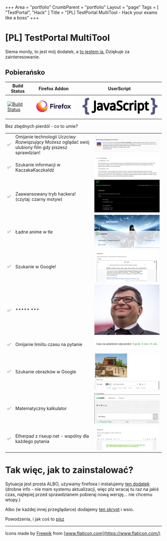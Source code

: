 +++
Area = "portfolio"
CrumbParent = "portfolio"
Layout = "page"
Tags = [ "TestPortal", "Hack" ]
Title = "[PL] TestPortal MultiTool - Hack your exams like a boss"
+++

# [PL] TestPortal MultiTool

Siema mordy, to jest mój dodatek, a [to jestem ja.](https://mrcyjanek.net/) Dziękuje za zainteresowanie.

## Pobierańsko

| Build Status | Firefox Addon | UserScript |
| ------------ | ------------- | ---------- |
| [![Build Status](https://ci.mrcyjanek.net/badge/build-ext-testportal-multitool.svg)](https://ci.mrcyjanek.net/jobs/build-ext-testportal-multitool) | [![Firefox Addon](static/firefox.svg)](https://static.mrcyjanek.net/laminarci/build-ext-testportal-multitool/latest/testportal-multitool-edge.xpi) | [![UserScript](static/javascript.svg)](https://git.mrcyjanek.net/mrcyjanek/testportal-multitool/raw/branch/main/script.js) |


Bez zbędnych pierdól - co to umie?

|    |      |   |
| -- |------| - |
| ✅ | Omijanie technologii _Uczciwy Rozwiązujący_ Możesz oglądać swój ulubiony film gdy piszesz sprawdzian! | ![Senpai I'm honest!](static/screenshots/senpai-im-honest.png) |
| ✅ | Szukanie informacji w KaczakaKaczkaIdź | ![Oh John! You are my hero!](static/screenshots/oh-john-you-are-my-hero.png) |
| ✅ | Zaawansowany tryb hackera! (czytaj: czarny motyw) | ![I'm in baby!](static/screenshots/im-in-baby.png) |
| ✅ | Ładne anime w tle | ![Hihi! We are Qt!](static/screenshots/hihi-we-are-qt.png) |
| ✅ | Szukanie w Google! | ![Polikarp? Have you talked to the other death?](static/screenshots/polikarp-have-you-talk-to-the-other-death.png) |
| ✅ | \*\*\*\*\* \*\*\* | ![I have 100 legs!](static/screenshots/100leg.jpeg) |
| ✅ | Omijanie limiitu czasu na pytanie | ![Bruh, you can't screenshot time...](static/screenshots/bruh-you-cant-screenshot-time.png) |
| ✅ | Szukanie obrazków w Google | ![Knoppers!](static/screenshots/knoppers.png) |
| ✅ | Matematyczny kalkulator | ![6 + 9 = x](static/screenshots/6-plus-9-x.png) |
| ✅ | Etherpad z riseup.net - wspólny dla każdego pytania | ![Pada, pada i padł.](static/screenshots/pada-pada-i-padl.png) |


# Tak więc, jak to zainstalować?

Sytuacja jest prosta ALBO, używamy firefoxa i instalujemy [ten dodatek](https://static.mrcyjanek.net/laminarci/build-ext-testportal-multitool/latest/testportal-multitool-edge.xpi) (drobne info - nie mam systemu aktualizacji, więc plz wracaj tu raz na jakiś czas, najlepiej przed sprawdzianem pobieraj nową wersję... nie chcemu wtopy.)

Albo (w każdej innej przeglądarce) dodajemy [ten skrypt](https://git.mrcyjanek.net/mrcyjanek/testportal-multitool/raw/branch/main/script.js) i wsio.

Powodzenia, i jak coś to [pisz](https://mrcyjanek.net)

-------------------------------------------------
Icons made by [Freepik](https://www.freepik.com) from [www.flaticon.com](https://www.flaticon.com/)